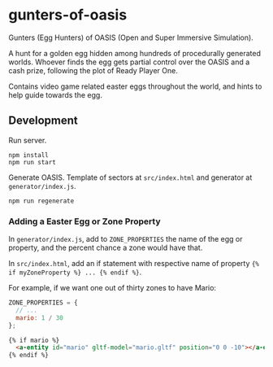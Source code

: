 # gunters-of-oasis

Gunters (Egg Hunters) of OASIS (Open and Super Immersive Simulation).

A hunt for a golden egg hidden among hundreds of procedurally generated worlds.
Whoever finds the egg gets partial control over the OASIS and a cash prize,
following the plot of Ready Player One.

Contains video game related easter eggs throughout the world, and hints to help
guide towards the egg.

## Development

Run server.

```
npm install
npm run start
```

Generate OASIS. Template of sectors at `src/index.html` and generator at
`generator/index.js`.

```
npm run regenerate
```

### Adding a Easter Egg or Zone Property

In `generator/index.js`, add to `ZONE_PROPERTIES` the name of the egg or
property, and the percent chance a zone would have that.

In `src/index.html`, add an if statement with respective name of property `{%
if myZoneProperty %} ... {% endif %}`.

For example, if we want one out of thirty zones to have Mario:

```js
ZONE_PROPERTIES = {
  // ...
  mario: 1 / 30
};
```

```html
{% if mario %}
  <a-entity id="mario" gltf-model="mario.gltf" position="0 0 -10"></a-entity>
{% endif %}
```
